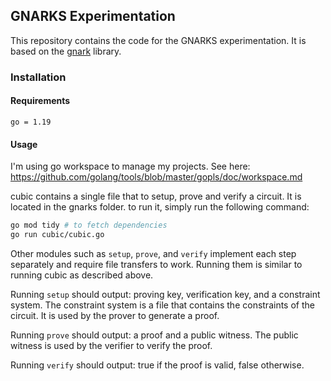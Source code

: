 ## GNARKS Experimentation

This repository contains the code for the GNARKS experimentation. It is based on the [gnark](https://github.com/Consensys/gnark) library.

### Installation

#### Requirements
`
go = 1.19
`

#### Usage
I'm using go workspace to manage my projects. See here: https://github.com/golang/tools/blob/master/gopls/doc/workspace.md

cubic contains a single file that to setup, prove and verify a circuit. It is located in the gnarks folder.
to run it, simply run the following command:
```bash
go mod tidy # to fetch dependencies
go run cubic/cubic.go
```

Other modules such as `setup`, `prove`, and `verify` implement each step separately and require file transfers to work. Running them is similar to running cubic as described above.

Running `setup` should output: proving key, verification key, and a constraint system. The constraint system is a file that contains the constraints of the circuit. It is used by the prover to generate a proof.

Running `prove` should output: a proof and a public witness. The public witness is used by the verifier to verify the proof.

Running `verify` should output: true if the proof is valid, false otherwise.


